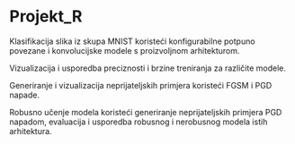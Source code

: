 # Projekt_R

Klasifikacija slika iz skupa MNIST koristeći konfigurabilne potpuno povezane i konvolucijske modele s proizvoljnom arhitekturom.

Vizualizacija i usporedba preciznosti i brzine treniranja za različite modele.

Generiranje i vizualizacija neprijateljskih primjera koristeći FGSM i PGD napade.

Robusno učenje modela koristeći generiranje neprijateljskih primjera PGD napadom, evaluacija i usporedba robusnog i nerobusnog modela istih arhitektura.
